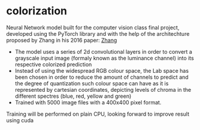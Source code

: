 # colorization

Neural Network model built for the computer vision class final project, developed using the PyTorch library and with the help of the architechture proposed by Zhang in his 2016 paper: [Zhang](http://arxiv.org/pdf/1603.08511.pdf)

- The model uses a series of 2d convolutional layers in order to convert a grayscale input image (formaly known as the luminance channel) into its respective colorized prediction
- Instead of using the widespread RGB colour space, the Lab space has been chosen in order to reduce the amount of channels to predict and the degree of quantization such colour space can have as it is represented by cartesian coordinates, depicting levels of chroma in the different spectres (blue, red, yellow and green)
- Trained with 5000 image files with a 400x400 pixel format.


Training will be performed on plain CPU, looking forward to improve result using cuda
